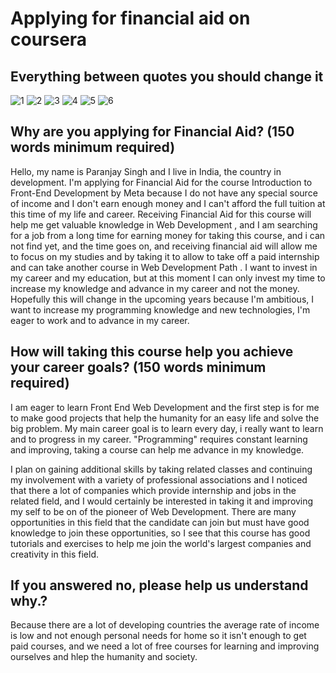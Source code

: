 # Applying for financial aid on coursera 

## Everything between quotes you should change it 
![1](images/1-2.png)
![2](images/3.png)
![3](images/4.png)
![4](images/5.png)
![5](images/6.png)
![6](images/7.png)

## Why are you applying for Financial Aid? (150 words minimum required)
Hello, my name is Paranjay Singh and I live in India, the country in development. I'm applying for Financial Aid for the course Introduction to Front-End Development by Meta because I do not have any special source of income and I don't earn enough money and I can't afford the full tuition at this time of my life and career. Receiving Financial Aid for this course will help me get valuable knowledge in Web Development , and I am searching for a job from a long time for earning money for taking this course, and i can not find yet, and the time goes on, and receiving financial aid will allow me to focus on my studies and by taking it to allow to take off a paid internship and can take another course in Web Development Path . I want to invest in my career and my education, but at this moment I can only invest my time to increase my knowledge and advance in my career and not the money. Hopefully this will change in the upcoming years because I'm ambitious, I want to increase my programming knowledge and new technologies, I'm eager to work and to advance in my career.


## How will taking this course help you achieve your career goals? (150 words minimum required)
I am eager to learn Front End Web Development and the first step is for me to make good projects that help the humanity for an easy life and solve the big problem. 
My main career goal is to learn every day, i really want to learn and to progress in my career.
"Programming" requires constant learning and improving, taking a course can help me advance in my knowledge.

I plan on gaining additional skills by taking related classes and continuing my involvement with a variety of professional associations and I noticed that there a lot of companies which provide internship and jobs in the related field, and I would certainly be interested in taking it and improving my self to be on of the pioneer of Web Development.
There are many opportunities in this field that the candidate can join but must have good knowledge to join these opportunities, so I see that this course has good tutorials and exercises to help me join the world's largest companies and creativity in this field.

## If you answered no, please help us understand why.?
Because there are a lot of developing countries the average rate of income is low and not enough personal needs for home so it isn't enough to get paid courses, and we need a lot of free courses for learning and improving ourselves and hlep the humanity and society.
